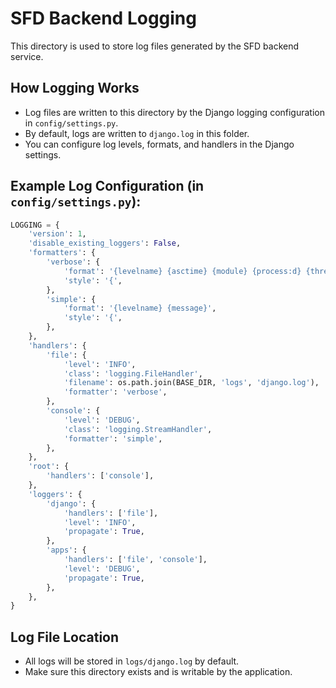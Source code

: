 # SFD Backend Logging

This directory is used to store log files generated by the SFD backend service.

## How Logging Works
- Log files are written to this directory by the Django logging configuration in `config/settings.py`.
- By default, logs are written to `django.log` in this folder.
- You can configure log levels, formats, and handlers in the Django settings.

## Example Log Configuration (in `config/settings.py`):
```python
LOGGING = {
    'version': 1,
    'disable_existing_loggers': False,
    'formatters': {
        'verbose': {
            'format': '{levelname} {asctime} {module} {process:d} {thread:d} {message}',
            'style': '{',
        },
        'simple': {
            'format': '{levelname} {message}',
            'style': '{',
        },
    },
    'handlers': {
        'file': {
            'level': 'INFO',
            'class': 'logging.FileHandler',
            'filename': os.path.join(BASE_DIR, 'logs', 'django.log'),
            'formatter': 'verbose',
        },
        'console': {
            'level': 'DEBUG',
            'class': 'logging.StreamHandler',
            'formatter': 'simple',
        },
    },
    'root': {
        'handlers': ['console'],
    },
    'loggers': {
        'django': {
            'handlers': ['file'],
            'level': 'INFO',
            'propagate': True,
        },
        'apps': {
            'handlers': ['file', 'console'],
            'level': 'DEBUG',
            'propagate': True,
        },
    },
}
```

## Log File Location
- All logs will be stored in `logs/django.log` by default.
- Make sure this directory exists and is writable by the application.
